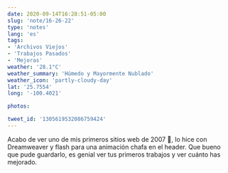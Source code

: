 ```yaml
---
date: 2020-09-14T16:28:51-05:00
slug: 'note/16-26-22'
type: 'notes'
lang: 'es'
tags:
- 'Archivos Viejos'
- 'Trabajos Pasados'
- 'Mejoras'
weather: '28.1°C'
weather_summary: 'Húmedo y Mayormente Nublado'
weather_icon: 'partly-cloudy-day'
lat: '25.7554'
long: '-100.4021'

photos:

tweet_id: '1305619532086759424'
---
```

Acabo de ver uno de mis primeros sitios web de 2007 🤯, lo hice con Dreamweaver y flash para una animación chafa en el header. Que bueno que pude guardarlo, es genial ver tus primeros trabajos y ver cuánto has mejorado.    